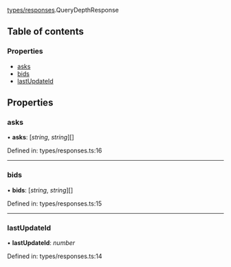 [types/responses](../modules/Module:-types/responses).QueryDepthResponse

## Table of contents

### Properties

- [asks](./Interface:-QueryDepthResponse#asks)
- [bids](./Interface:-QueryDepthResponse#bids)
- [lastUpdateId](./Interface:-QueryDepthResponse#lastupdateid)

## Properties

### asks

• **asks**: [*string*, *string*][]

Defined in: types/responses.ts:16

___

### bids

• **bids**: [*string*, *string*][]

Defined in: types/responses.ts:15

___

### lastUpdateId

• **lastUpdateId**: *number*

Defined in: types/responses.ts:14
